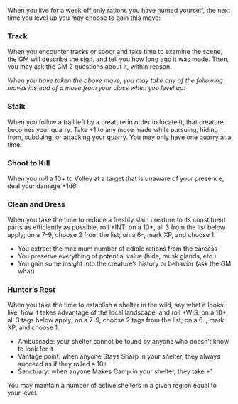 When you live for a week off only rations you have hunted yourself, the next time you level up you may choose to gain this move:

### Track

When you encounter tracks or spoor and take time to examine the scene, the GM will describe the sign, and tell you how long ago it was made. Then, you may ask the GM 2 questions about it, within reason.

*When you have taken the above move, you may take any of the following moves instead of a move from your class when you level up:*

### Stalk

When you follow a trail left by a creature in order to locate it, that creature becomes your quarry. Take +1 to any move made while pursuing, hiding from, subduing, or attacking your quarry. You may only have one quarry at a time.

### Shoot to Kill

When you roll a 10+ to Volley at a target that is unaware of your presence, deal your damage +1d6.

### Clean and Dress

When you take the time to reduce a freshly slain creature to its constituent parts as efficiently as possible, roll +INT: on a 10+, all 3 from the list below apply; on a 7-9, choose 2 from the list; on a 6-, mark XP, and choose 1.

* You extract the maximum number of edible rations from the carcass
* You preserve everything of potential value (hide, musk glands, etc.)
* You gain some insight into the creature’s history or behavior (ask the GM what)

### Hunter’s Rest

When you take the time to establish a shelter in the wild, say what it looks like, how it takes advantage of the local landscape, and roll +WIS: on a 10+, all 3 tags below apply; on a 7-9, choose 2 tags from the list; on a 6-, mark XP, and choose 1.

* Ambuscade: your shelter cannot be found by anyone who doesn’t know to look for it
* Vantage point: when anyone Stays Sharp in your shelter, they always succeed as if they rolled a 10+
* Sanctuary: when anyone Makes Camp in your shelter, they take +1

You may maintain a number of active shelters in a given region equal to your level.
